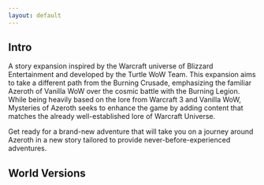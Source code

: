 ```yaml
---
layout: default
---
```


## Intro

A story expansion inspired by the Warcraft universe of Blizzard Entertainment and developed by the Turtle WoW Team. This expansion aims to take a different path from the Burning Crusade, emphasizing the familiar Azeroth of Vanilla WoW over the cosmic battle with the Burning Legion. While being heavily based on the lore from Warcraft 3 and Vanilla WoW, Mysteries of Azeroth seeks to enhance the game by adding content that matches the already well-established lore of Warcraft Universe.

Get ready for a brand-new adventure that will take you on a journey around Azeroth in a new story tailored to provide never-before-experienced adventures.

## World Versions
